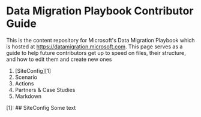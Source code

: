 # Data Migration Playbook Contributor Guide
This is the content repository for Microsoft's Data Migration Playbook which is hosted at https://datamigration.microsoft.com. This page serves as a guide to help future contributors get up to speed on files, their structure, and how to edit them and create new ones

1. [SiteConfig][1]
2. Scenario
3. Actions
4. Partners & Case Studies
5. Markdown

[1]: ## SiteConfig
Some text
